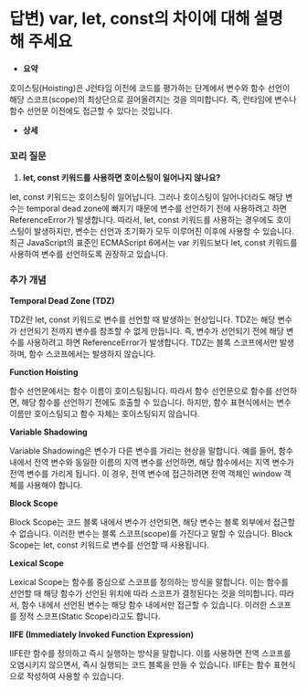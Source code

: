 # 답변) var, let, const의 차이에 대해 설명해 주세요

- **요약**

 호이스팅(Hoisting)은 J런타임 이전에 코드를 평가하는 단계에서 변수와 함수 선언이 해당 스코프(scope)의 최상단으로 끌어올려지는 것을 의미합니다. 즉, 런타임에 변수나 함수 선언문 이전에도 접근할 수 있다는 것입니다.

- **상세**

### 꼬리 질문

1. **let, const 키워드를 사용하면 호이스팅이 일어나지 않나요?**

let, const 키워드는 호이스팅이 일어납니다. 그러나 호이스팅이 일어나더라도 해당 변수는 temporal dead zone에 빠지기 때문에 변수를 선언하기 전에 사용하려고 하면 ReferenceError가 발생합니다. 따라서, let, const 키워드를 사용하는 경우에도 호이스팅이 발생하지만, 변수는 선언과 초기화가 모두 이루어진 이후에 사용할 수 있습니다. 최근 JavaScript의 표준인 ECMAScript 6에서는 var 키워드보다 let, const 키워드를 사용하여 변수를 선언하도록 권장하고 있습니다.

### 추가 개념

**Temporal Dead Zone (TDZ)**

TDZ란 let, const 키워드로 변수를 선언할 때 발생하는 현상입니다. TDZ는 해당 변수가 선언되기 전까지 변수를 참조할 수 없게 만듭니다. 즉, 변수가 선언되기 전에 해당 변수를 사용하려고 하면 ReferenceError가 발생합니다. TDZ는 블록 스코프에서만 발생하며, 함수 스코프에서는 발생하지 않습니다.

**Function Hoisting**

함수 선언문에서는 함수 이름이 호이스팅됩니다. 따라서 함수 선언문으로 함수를 선언하면, 해당 함수를 선언하기 전에도 호출할 수 있습니다. 하지만, 함수 표현식에서는 변수 이름만 호이스팅되고 함수 자체는 호이스팅되지 않습니다.

**Variable Shadowing**

Variable Shadowing은 변수가 다른 변수를 가리는 현상을 말합니다. 예를 들어, 함수 내에서 전역 변수와 동일한 이름의 지역 변수를 선언하면, 해당 함수에서는 지역 변수가 전역 변수를 가리게 됩니다. 이 경우, 전역 변수에 접근하려면 전역 객체인 window 객체를 사용해야 합니다.

**Block Scope**

Block Scope는 코드 블록 내에서 변수가 선언되면, 해당 변수는 블록 외부에서 접근할 수 없습니다. 이러한 변수는 블록 스코프(scope)를 가진다고 말할 수 있습니다. Block Scope는 let, const 키워드로 변수를 선언할 때 사용됩니다.

**Lexical Scope**

Lexical Scope는 함수를 중심으로 스코프를 정의하는 방식을 말합니다. 이는 함수를 선언할 때 해당 함수가 선언된 위치에 따라 스코프가 결정된다는 것을 의미합니다. 따라서, 함수 내에서 선언된 변수는 해당 함수 내에서만 접근할 수 있습니다. 이러한 스코프를 정적 스코프(Static Scope)라고도 합니다.

**IIFE (Immediately Invoked Function Expression)**

IIFE란 함수를 정의하고 즉시 실행하는 방식을 말합니다. 이를 사용하면 전역 스코프를 오염시키지 않으면서, 즉시 실행되는 코드 블록을 만들 수 있습니다. IIFE는 함수 표현식으로 작성하여 사용할 수 있습니다.